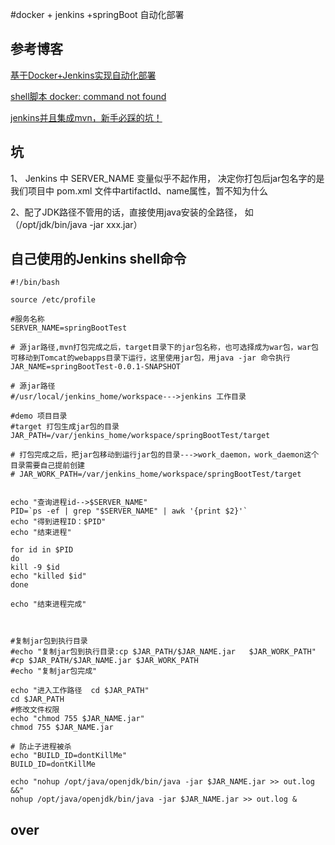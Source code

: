 #docker + jenkins +springBoot 自动化部署

## 参考博客
[基于Docker+Jenkins实现自动化部署](https://www.cnblogs.com/ming-blogs/p/10903408.html)

[shell脚本 docker: command not found](http://www.manongjc.com/detail/16-ijyzctbeoyoiugi.html)

[jenkins并且集成mvn，新手必踩的坑！](https://www.cnblogs.com/dreammer/p/13601282.html)

## 坑
1、  Jenkins 中 SERVER_NAME 变量似乎不起作用， 决定你打包后jar包名字的是我们项目中 pom.xml 文件中artifactId、name属性，暂不知为什么

2、配了JDK路径不管用的话，直接使用java安装的全路径， 如 （/opt/jdk/bin/java -jar xxx.jar）

## 自己使用的Jenkins shell命令

```shell
#!/bin/bash

source /etc/profile

#服务名称
SERVER_NAME=springBootTest

# 源jar路径,mvn打包完成之后，target目录下的jar包名称，也可选择成为war包，war包可移动到Tomcat的webapps目录下运行，这里使用jar包，用java -jar 命令执行  
JAR_NAME=springBootTest-0.0.1-SNAPSHOT

# 源jar路径  
#/usr/local/jenkins_home/workspace--->jenkins 工作目录

#demo 项目目录
#target 打包生成jar包的目录
JAR_PATH=/var/jenkins_home/workspace/springBootTest/target

# 打包完成之后，把jar包移动到运行jar包的目录--->work_daemon，work_daemon这个目录需要自己提前创建
# JAR_WORK_PATH=/var/jenkins_home/workspace/springBootTest/target

 
echo "查询进程id-->$SERVER_NAME"
PID=`ps -ef | grep "$SERVER_NAME" | awk '{print $2}'`
echo "得到进程ID：$PID"
echo "结束进程"

for id in $PID
do
kill -9 $id  
echo "killed $id"  
done

echo "结束进程完成"

 

#复制jar包到执行目录
#echo "复制jar包到执行目录:cp $JAR_PATH/$JAR_NAME.jar   $JAR_WORK_PATH"
#cp $JAR_PATH/$JAR_NAME.jar $JAR_WORK_PATH
#echo "复制jar包完成"

echo "进入工作路径  cd $JAR_PATH"
cd $JAR_PATH
#修改文件权限
echo "chmod 755 $JAR_NAME.jar"
chmod 755 $JAR_NAME.jar

# 防止子进程被杀
echo "BUILD_ID=dontKillMe"
BUILD_ID=dontKillMe

echo "nohup /opt/java/openjdk/bin/java -jar $JAR_NAME.jar >> out.log &&"
nohup /opt/java/openjdk/bin/java -jar $JAR_NAME.jar >> out.log &
```
## over